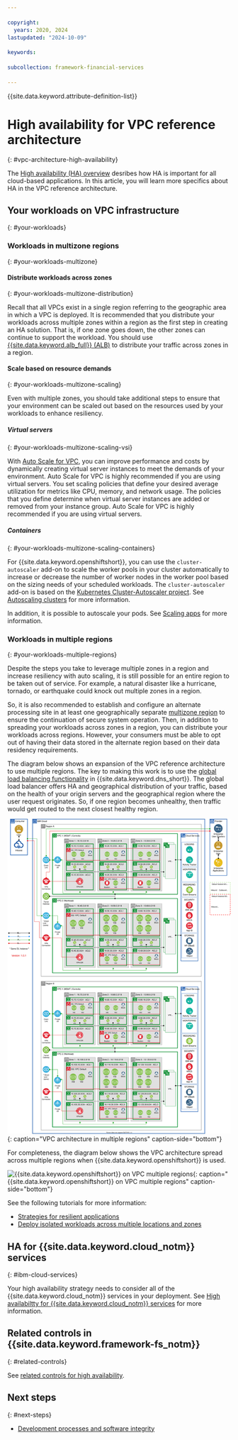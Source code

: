 ```yaml
---

copyright:
  years: 2020, 2024
lastupdated: "2024-10-09"

keywords:

subcollection: framework-financial-services

---
```


{{site.data.keyword.attribute-definition-list}}

# High availability for VPC reference architecture
{: #vpc-architecture-high-availability}

The [High availability (HA) overview](/docs/framework-financial-services?topic=framework-financial-services-shared-high-availability) desribes how HA is important for all cloud-based applications. In this article, you will learn more specifics about HA in the VPC reference architecture.

## Your workloads on VPC infrastructure
{: #your-workloads}

### Workloads in multizone regions
{: #your-workloads-multizone}

#### Distribute workloads across zones
{: #your-workloads-multizone-distribution}

Recall that all VPCs exist in a single region referring to the geographic area in which a VPC is deployed.  It is recommended that you distribute your workloads across multiple zones within a region as the first step in creating an HA solution. That is, if one zone goes down, the other zones can continue to support the workload. You should use [{{site.data.keyword.alb_full}} (ALB)](/docs/vpc?topic=vpc-load-balancers) to distribute your traffic across zones in a region.

#### Scale based on resource demands
{: #your-workloads-multizone-scaling}

Even with multiple zones, you should take additional steps to ensure that your environment can be scaled out based on the resources used by your workloads to enhance resiliency.

##### Virtual servers
{: #your-workloads-multizone-scaling-vsi}

With [Auto Scale for VPC](/docs/vpc?topic=vpc-creating-auto-scale-instance-group), you can improve performance and costs by dynamically creating virtual server instances to meet the demands of your environment. Auto Scale for VPC is highly recommended if you are using virtual servers. You set scaling policies that define your desired average utilization for metrics like CPU, memory, and network usage. The policies that you define determine when virtual server instances are added or removed from your instance group. Auto Scale for VPC is highly recommended if you are using virtual servers.

##### Containers
{: #your-workloads-multizone-scaling-containers}

For {{site.data.keyword.openshiftshort}}, you can use the `cluster-autoscaler` add-on to scale the worker pools in your cluster automatically to increase or decrease the number of worker nodes in the worker pool based on the sizing needs of your scheduled workloads. The `cluster-autoscaler` add-on is based on the [Kubernetes Cluster-Autoscaler project](https://github.com/kubernetes/autoscaler/tree/master/cluster-autoscaler). See [Autoscaling clusters](/docs/openshift?topic=openshift-ca) for more information.

In addition, it is possible to autoscale your pods. See [Scaling apps](/docs/openshift?topic=openshift-update_app#app_scaling) for more information.

### Workloads in multiple regions
{: #your-workloads-multiple-regions}

Despite the steps you take to leverage multiple zones in a region and increase resiliency with auto scaling, it is still possible for an entire region to be taken out of service. For example, a natural disaster like a hurricane, tornado, or earthquake could knock out multiple zones in a region.

So, it is also recommended to establish and configure an alternate processing site in at least one geographically separate [multizone region](/docs/overview?topic=overview-locations) to ensure the continuation of secure system operation. Then, in addition to spreading your workloads across zones in a region, you can distribute your workloads across regions. However, your consumers must be able to opt out of having their data stored in the alternate region based on their data residency requirements.

The diagram below shows an expansion of the VPC reference architecture to use multiple regions. The key to making this work is to use the [global load balancing functionality](/docs/dns-svcs?topic=dns-svcs-global-load-balancers) in {{site.data.keyword.dns_short}}. The global load balancer offers HA and geographical distribution of your traffic, based on the health of your origin servers and the geographical region where the user request originates. So, if one region becomes unhealthy, then traffic would get routed to the next closest healthy region.



![VPC architecture in multiple regions](./images/vpc-multi-region/vpc-multi-region-consumer-intranet.svg){: caption="VPC architecture in multiple regions" caption-side="bottom"}




For completeness, the diagram below shows the VPC architecture spread across multiple regions when {{site.data.keyword.openshiftshort}} is used.


![{{site.data.keyword.openshiftshort}} on VPC multiple regions](./images/roks-multi-region/roks-multi-region-consumer-intranet-v2.svg){: caption="{{site.data.keyword.openshiftshort}} on VPC multiple regions" caption-side="bottom"}

See the following tutorials for more information:

* [Strategies for resilient applications](/docs/solution-tutorials?topic=solution-tutorials-strategies-for-resilient-applications)
* [Deploy isolated workloads across multiple locations and zones](/docs/solution-tutorials?topic=solution-tutorials-vpc-multi-region)

## HA for {{site.data.keyword.cloud_notm}} services
{: #ibm-cloud-services}

Your high availability strategy needs to consider all of the {{site.data.keyword.cloud_notm}} services in your deployment. See [High availabiltty for {{site.data.keyword.cloud_notm}} services](/docs/framework-financial-services?topic=framework-financial-services-shared-high-availability#ibm-cloud-services) for more information.

## Related controls in {{site.data.keyword.framework-fs_notm}}
{: #related-controls}

See [related controls for high availability](/docs/framework-financial-services?topic=framework-financial-services-shared-high-availability#related-controls).

## Next steps
{: #next-steps}

- [Development processes and software integrity](/docs/framework-financial-services?topic=framework-financial-services-shared-development-processes)
